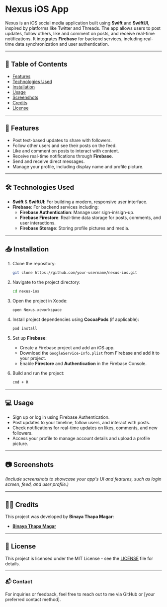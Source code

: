 # Nexus iOS App

Nexus is an iOS social media application built using **Swift** and **SwiftUI**, inspired by platforms like Twitter and Threads. The app allows users to post updates, follow others, like and comment on posts, and receive real-time notifications. It integrates **Firebase** for backend services, including real-time data synchronization and user authentication.

---

## 📜 Table of Contents
- [Features](#-features)
- [Technologies Used](#-technologies-used)
- [Installation](#-installation)
- [Usage](#-usage)
- [Screenshots](#-screenshots)
- [Credits](#-credits)
- [License](#-license)

---

## 🚀 Features
- Post text-based updates to share with followers.
- Follow other users and see their posts on the feed.
- Like and comment on posts to interact with content.
- Receive real-time notifications through **Firebase**.
- Send and receive direct messages.
- Manage your profile, including display name and profile picture.

---

## 🛠 Technologies Used
- **Swift** & **SwiftUI**: For building a modern, responsive user interface.
- **Firebase**: For backend services including:
  - **Firebase Authentication**: Manage user sign-in/sign-up.
  - **Firebase Firestore**: Real-time data storage for posts, comments, and user interactions.
  - **Firebase Storage**: Storing profile pictures and media.

---

## 📥 Installation

1. Clone the repository:
    ```bash
    git clone https://github.com/your-username/nexus-ios.git
    ```

2. Navigate to the project directory:
    ```bash
    cd nexus-ios
    ```

3. Open the project in Xcode:
    ```bash
    open Nexus.xcworkspace
    ```

4. Install project dependencies using **CocoaPods** (if applicable):
    ```bash
    pod install
    ```

5. Set up **Firebase**:
   - Create a Firebase project and add an iOS app.
   - Download the `GoogleService-Info.plist` from Firebase and add it to your project.
   - Enable **Firestore** and **Authentication** in the Firebase Console.

6. Build and run the project:
    ```bash
    cmd + R
    ```

---

## 💻 Usage
- Sign up or log in using Firebase Authentication.
- Post updates to your timeline, follow users, and interact with posts.
- Check notifications for real-time updates on likes, comments, and new followers.
- Access your profile to manage account details and upload a profile picture.

---

## 📷 Screenshots
*(Include screenshots to showcase your app's UI and features, such as login screen, feed, and user profile.)*

---

## 👨‍💻 Credits
This project was developed by **Binaya Thapa Magar**:
- [**Binaya Thapa Magar**](link-to-github-profile)

---

## 📄 License
This project is licensed under the MIT License - see the [LICENSE](LICENSE) file for details.

---

### 📬 Contact
For inquiries or feedback, feel free to reach out to me via GitHub or [your preferred contact method].
